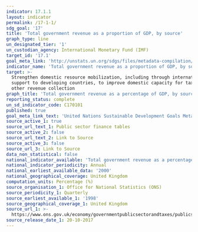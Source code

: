 ```yaml
---
indicator: 17.1.1
layout: indicator
permalink: /17-1-1/
sdg_goal: '17'
title: 'Total government revenue as a proportion of GDP, by source'
graph_type: line
un_designated_tier: '1'
un_custodian_agency: International Monetary Fund (IMF)
target_id: '17.1'
goal_meta_link: 'http://unstats.un.org/sdgs/files/metadata-compilation/Metadata-Goal-17.pdf'
indicator_name: 'Total government revenue as a proportion of GDP, by source'
target: >-
  Strengthen domestic resource mobilization, including through international
  support to developing countries, to improve domestic capacity for tax and
  other revenue collection
graph_title: 'Total government revenue as a percentage of GDP, by source'
reporting_status: complete
un_sd_indicator_code: C170101
published: true
goal_meta_link_text: 'United Nations Sustainable Development Goals Metadata: Goal 17'
source_active_1: true
source_url_text_1: Public sector finance tables
source_active_2: false
source_url_text_2: Link to Source
source_active_3: false
source_url_3: Link to Source
data_non_statistical: false
national_indicator_available: 'Total government revenue as a percentage of Gross Domestic Product, by source'
national_indicator_periodicity: Annual
national_earliest_available_data: '2000'
national_geographical_coverage: United Kingdom
computation_units: Percentage (%)
source_organisation_1: Office for National Statistics (ONS)
source_periodicity_1: Quarterly
source_earliest_available_1: '1998'
source_geographical_coverage_1: United Kingdom
source_url_1: >-
  https://www.ons.gov.uk/economy/governmentpublicsectorandtaxes/publicsectorfinance/datasets/publicsectorfinancesappendixatables110
source_release_date_1: 20-10-2017
---
```

